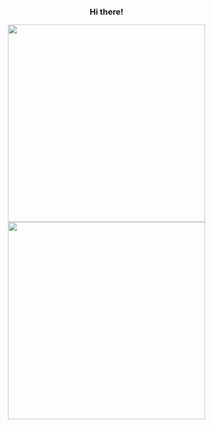 <div align="center">
   <h3>Hi there!</h3>
</div>
<div align="center">  
  <img width="400" src="https://github-readme-stats.vercel.app/api/top-langs/?username=brentmanzo&layout=compact&theme=transparent&hide_border=true&hide=java,php,blade,css" />
</div>
<div align="center">  
  <img width="400" src="https://github-readme-stats.vercel.app/api?username=brentmanzo&show_icons=true&hide=contribs,prs&cache_seconds=86400&theme=transparent" />
</div>
<!--
**brentmanzo/brentmanzo** is a ✨ _special_ ✨ repository because its `README.md` (this file) appears on your GitHub profile.

Here are some ideas to get you started:

- 🔭 I’m currently working on ...
- 🌱 I’m currently learning ...
- 👯 I’m looking to collaborate on ...
- 🤔 I’m looking for help with ...
- 💬 Ask me about ...
- 📫 How to reach me: ...
- 😄 Pronouns: ...
- ⚡ Fun fact: ...
-->

